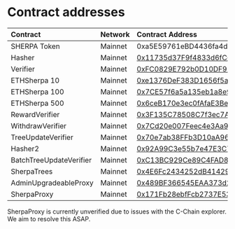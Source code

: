 # Contract addresses

| Contract | Network | Contract Address |
| :--- | :--- | :--- |
| SHERPA Token | Mainnet | 0xa5E59761eBD4436fa4d20E1A27cBa29FB2471Fc6  |
| Hasher | Mainnet | [0x11735d37F9f4833d6fC6C81634e24D5CE25AfE1D](https://cchain.explorer.avax.network/address/0x11735d37F9f4833d6fC6C81634e24D5CE25AfE1D/transactions) |
| Verifier | Mainnet | [0xFC0829E792b0D10DF95B895d56FaD4712DA30B25](https://cchain.explorer.avax.network/address/0xFC0829E792b0D10DF95B895d56FaD4712DA30B25/transactions) |
| ETHSherpa 10 | Mainnet | [0xe1376DeF383D1656f5a40B6ba31F8C035BFc26Aa](https://cchain.explorer.avax.network/address/0xe1376DeF383D1656f5a40B6ba31F8C035BFc26Aa/transactions) |
| ETHSherpa 100 | Mainnet | [0x7CE57f6a5a135eb1a8e9640Af1eff9665ade00D9](https://cchain.explorer.avax.network/address/0x7CE57f6a5a135eb1a8e9640Af1eff9665ade00D9/transactions) |
| ETHSherpa 500 | Mainnet | [0x6ceB170e3ec0fAfaE3Be5A02FEFb81F524FE85C5](https://cchain.explorer.avax.network/address/0x6ceB170e3ec0fAfaE3Be5A02FEFb81F524FE85C5/transactions) |
| RewardVerifier | Mainnet | [0x3F135C78508C7f3ec7Ac055f7BDc0139a9691041](https://cchain.explorer.avax.network/address/0x3F135C78508C7f3ec7Ac055f7BDc0139a9691041/transactions) |
| WithdrawVerifier | Mainnet | [0x7Cd20e007Feec4e3Aa9a93fA7087f6588C642411](https://cchain.explorer.avax.network/address/0x7Cd20e007Feec4e3Aa9a93fA7087f6588C642411/transactions) |
| TreeUpdateVerifier | Mainnet | [0x70e7ab38FFb3D10aA96CEB9c9Cc3Ec79c9A49E87](https://cchain.explorer.avax.network/address/0x70e7ab38FFb3D10aA96CEB9c9Cc3Ec79c9A49E87/transactions) |
| Hasher2 | Mainnet | [0x92A99C3e55b7e47E3C76Ff8D24B508f99B316E12](https://cchain.explorer.avax.network/address/0x92A99C3e55b7e47E3C76Ff8D24B508f99B316E12/transactions) |
| BatchTreeUpdateVerifier | Mainnet | [0xC13BC929Ce89C4FAD812fBdbB98D920C1547050c](https://cchain.explorer.avax.network/address/0xC13BC929Ce89C4FAD812fBdbB98D920C1547050c/transactions) |
| SherpaTrees | Mainnet | [0x4E6Fc2434252dB414290f516066394BF2291CF4E](https://cchain.explorer.avax.network/address/0x4E6Fc2434252dB414290f516066394BF2291CF4E/transactions) |
| AdminUpgradeableProxy | Mainnet | [0x489BF366545EAA373d2409FA138dc8D4b07F0E6A](https://cchain.explorer.avax.network/address/0x489BF366545EAA373d2409FA138dc8D4b07F0E6A/transactions) |
| SherpaProxy | Mainnet | [0x171Fb28ebfFcb2737E530E1Fd48CB4Ef12E5031e](https://cchain.explorer.avax.network/address/0x171Fb28ebfFcb2737E530E1Fd48CB4Ef12E5031e/transactions) |

SherpaProxy is currently unverified due to issues with the C-Chain explorer. We aim to resolve this ASAP.

